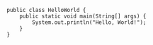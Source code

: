     public class HelloWorld {
        public static void main(String[] args) {
            System.out.println("Hello, World!");
        }
    }
    
